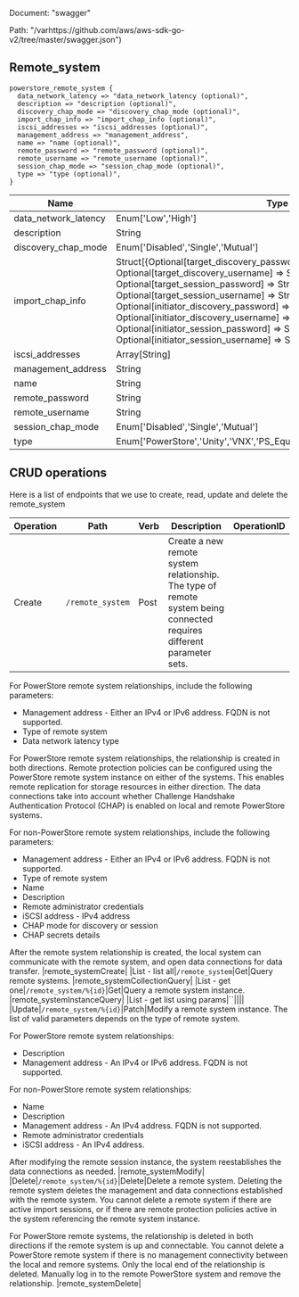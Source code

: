 Document: "swagger"


Path: "/varhttps://github.com/aws/aws-sdk-go-v2/tree/master/swagger.json")

## Remote_system



```puppet
powerstore_remote_system {
  data_network_latency => "data_network_latency (optional)",
  description => "description (optional)",
  discovery_chap_mode => "discovery_chap_mode (optional)",
  import_chap_info => "import_chap_info (optional)",
  iscsi_addresses => "iscsi_addresses (optional)",
  management_address => "management_address",
  name => "name (optional)",
  remote_password => "remote_password (optional)",
  remote_username => "remote_username (optional)",
  session_chap_mode => "session_chap_mode (optional)",
  type => "type (optional)",
}
```

| Name        | Type           | Required       |
| ------------- | ------------- | ------------- |
|data_network_latency | Enum['Low','High'] | false |
|description | String | false |
|discovery_chap_mode | Enum['Disabled','Single','Mutual'] | false |
|import_chap_info | Struct[{Optional[target_discovery_password] => String, Optional[target_discovery_username] => String, Optional[target_session_password] => String, Optional[target_session_username] => String, Optional[initiator_discovery_password] => String, Optional[initiator_discovery_username] => String, Optional[initiator_session_password] => String, Optional[initiator_session_username] => String, }] | false |
|iscsi_addresses | Array[String] | false |
|management_address | String | true |
|name | String | false |
|remote_password | String | false |
|remote_username | String | false |
|session_chap_mode | Enum['Disabled','Single','Mutual'] | false |
|type | Enum['PowerStore','Unity','VNX','PS_Equallogic','Storage_Center','XtremIO'] | false |



## CRUD operations

Here is a list of endpoints that we use to create, read, update and delete the remote_system

| Operation | Path | Verb | Description | OperationID |
| ------------- | ------------- | ------------- | ------------- | ------------- |
|Create|`/remote_system`|Post|Create a new remote system relationship. The type of remote system being connected requires different parameter sets. 
For PowerStore remote system relationships, include the following parameters:
* Management address - Either an IPv4 or IPv6 address. FQDN is not supported.
* Type of remote system 
* Data network latency type




For PowerStore remote system relationships, the relationship is created in both directions. Remote protection policies can be configured using the PowerStore remote system instance on either of the systems. This enables remote replication for storage resources in either direction. The data connections take into account whether Challenge Handshake Authentication Protocol (CHAP) is enabled on local and remote PowerStore systems.




For non-PowerStore remote system relationships, include the following parameters:
* Management address - Either an IPv4 or IPv6 address. FQDN is not supported.
* Type of remote system
* Name
* Description
* Remote administrator credentials
* iSCSI address - IPv4 address
* CHAP mode for discovery or session 
* CHAP secrets details




After the remote system relationship is created, the local system can communicate with the remote system, and open data connections for data transfer.
|remote_systemCreate|
|List - list all|`/remote_system`|Get|Query remote systems.
|remote_systemCollectionQuery|
|List - get one|`/remote_system/%{id}`|Get|Query a remote system instance.
|remote_systemInstanceQuery|
|List - get list using params|``||||
|Update|`/remote_system/%{id}`|Patch|Modify a remote system instance. The list of valid parameters depends on the type of remote system.




For PowerStore remote system relationships:

* Description
* Management address - An IPv4 or IPv6 address. FQDN is not supported.




For non-PowerStore remote system relationships:

* Name
* Description
* Management address - An IPv4 address. FQDN is not supported.
* Remote administrator credentials
* iSCSI address - An IPv4 address.




After modifying the remote session instance, the system reestablishes the data connections as needed.
|remote_systemModify|
|Delete|`/remote_system/%{id}`|Delete|Delete a remote system. Deleting the remote system deletes the management and data connections established with the remote system. You cannot delete a remote system if there are active import sessions, or if there are remote protection policies active in the system referencing the remote system instance.




For PowerStore remote systems, the relationship is deleted in both directions if the remote system is up and connectable. You cannot delete a PowerStore remote system if there is no management connectivity between the local and remore systems. Only the local end of the relationship is deleted. Manually log in to the remote PowerStore system and remove the relationship.
|remote_systemDelete|
